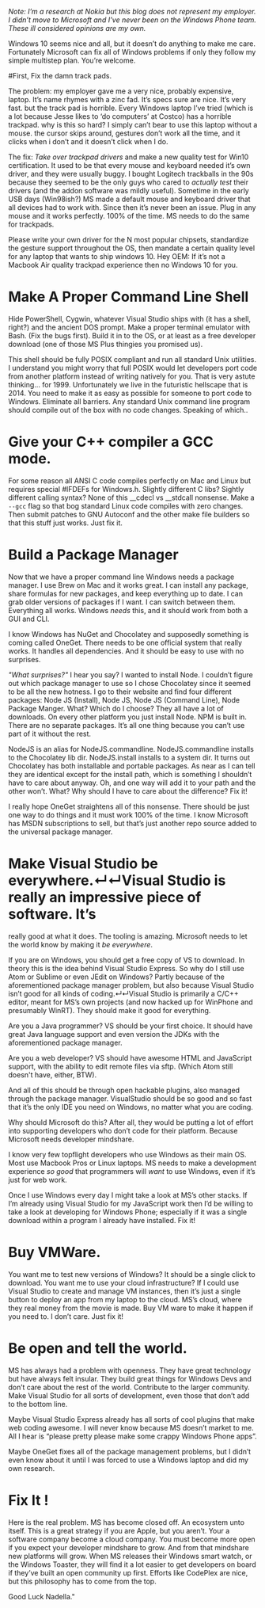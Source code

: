 
_Note: I’m a research at Nokia but this blog does not represent my employer. 
I didn’t move to Microsoft and I’ve never been on the Windows Phone team.
These ill considered opinions are my own._

Windows 10 seems nice and all, but it doesn’t do anything to make me care.  Fortunately Microsoft can fix all of Windows problems
if only they follow my simple multistep plan. You’re welcome.

#First,  Fix the damn track pads.

The problem: my employer gave me a very nice, probably expensive, laptop. It’s name rhymes with a zinc fad.
It’s specs sure are nice. It’s very fast. but the track pad is horrible.
Every Windows laptop I’ve tried (which is a lot because Jesse likes to ‘do computers’ at Costco) has a horrible
trackpad. why is this so hard? I simply can’t bear to use this laptop without a mouse.
the cursor skips around, gestures don’t work all the time,
and it clicks when i don’t and it doesn’t click when I do.

The fix:  _Take over trackpad drivers_ and make a new quality test for Win10 certification.
It used to be that every mouse and keyboard needed it’s own driver, and they were usually buggy.
I bought Logitech trackballs in the 90s because they seemed to be the only guys who cared
to _actually test_ their drivers (and the addon software was mildly useful).
Sometime in the early USB days (Win98ish?) MS made a default mouse and keyboard driver that all devices had to
work with. Since then it’s never been an issue. Plug in any mouse and it works perfectly.
100% of the time. MS needs to do the same for trackpads.

Please write your own driver for the N most popular chipsets, standardize the gesture support throughout the
OS, then mandate a certain quality level for any laptop that wants to ship windows 10.
Hey OEM: If it’s not a Macbook Air quality trackpad experience then no Windows 10 for you.

# Make  A Proper Command Line Shell

Hide PowerShell, Cygwin, whatever Visual Studio ships with (it has a shell, right?) and the ancient DOS prompt.
Make a proper terminal emulator with Bash. (Fix the bugs first). Build it in to the OS, or at least as a
free developer download (one of those MS Plus thingies you promised us).

This shell should be fully POSIX compliant and run all standard Unix utilities. I understand you might worry
that full POSIX would let developers port code from another platform instead of writing natively for you.
That is very astute thinking… for 1999.  Unfortunately we live in the futuristic hellscape that is 2014.
You need to make it as easy as possible for someone to port code to Windows.
Eliminate all barriers.  Any standard Unix command line program should compile out of the box with
no code changes.  Speaking of which..

# Give your C++ compiler a GCC mode.

For some reason all ANSI C code compiles perfectly on Mac and Linux but requires special #IFDEFs for Windows.h.
Slightly different C libs? Sightly different calling syntax?
None of this __cdecl vs __stdcall nonsense.
Make a `--gcc` flag so that bog standard Linux code compiles with zero changes.
Then submit patches to GNU Autoconf and the other make file builders so that this stuff
just works. Just fix it.

# Build a Package Manager

Now that we have a proper command line Windows needs a package manager. I use Brew on Mac and it works great.
I can install any package, share formulas for new packages, and keep everything up to date. I can grab
older versions of packages if I want. I can switch between them. Everything all works.
Windows *needs* this, and it should work from both a GUI and CLI.

I know Windows has NuGet and Chocolatey and supposedly something is coming called OneGet.
There needs to be one official system that really works. It handles all dependencies. And it
should be easy to use with no surprises.

 _"What surprises?"_ I hear you say?  I wanted to install Node. I couldn’t figure out which package
 manager to use so I chose Chocolatey since it seemed to be all the new hotness. I go
 to their website and find four different packages: Node JS (Install), Node JS, Node JS (Command Line),
 Node Package Manger.  What?  Which do I choose? They all have a lot of downloads.
 On every other platform you just install Node. NPM is built in. There are no separate packages.
 It’s all one thing because you can’t use part of it without the rest.

 NodeJS is an alias for NodeJS.commandline. NodeJS.commandline installs to the Chocolatey lib dir.
NodeJS.install installs to a system dir. It turns out Chocolatey has both installable and
portable packages. As near as I can tell they are identical except for the install path,
which is something I shouldn’t have to care about anyway.  Oh, and one way will add it to your
path and the other won’t.  What? Why should I have to care about the difference? Fix it!

I really hope OneGet straightens all of this nonsense.  There should be just one way to do things
and it must work 100% of the time. I know Microsoft has MSDN subscriptions to sell, but that’s
just another repo source added to the universal package manager.

# Make Visual Studio be everywhere.↵↵Visual Studio is really an impressive piece of software. It’s
really good at what it does. The tooling is amazing. Microsoft needs to let the world know by making
it *be everywhere*.

If you are on Windows, you should get a free copy of VS to download.
In theory this is the idea behind Visual Studio Express.  So why do I still use Atom or
Sublime or even JEdit on Windows?  Partly because of the aforementioned package manager problem,
but also because Visual Studio isn’t good for all kinds of coding.↵↵Visual Studio is primarily a C/C++
editor, meant for MS’s own projects (and now hacked up for WinPhone and presumably WinRT).
They should make it good for everything.

Are you a Java programmer? VS should be your first choice. It should have great Java language support
and even version the JDKs with the aforementioned package manager.

Are you a web developer?  VS
should have awesome HTML and JavaScript support, with the ability to edit remote files via sftp.
(Which Atom still doesn't have, either, BTW).

And all of this should be through open hackable plugins, also managed through the package manager.
VisualStudio should be so good and so fast that it’s the only IDE you need on Windows, no matter what you
are coding.

Why should Microsoft do this?  After all, they would be putting a lot of effort into
supporting developers who don’t code for their platform. Because Microsoft needs developer mindshare.

I know very few topflight developers who use Windows as their main OS.  Most use Macbook Pros or Linux laptops.
MS needs to make a development experience *so good* that programmers will *want* to use Windows,
even if it’s just for web work.

Once I use Windows every day I might take a look at MS’s other stacks.  If I’m already using Visual Studio
for my JavaScript work then I’d be willing to take a look at developing for Windows Phone;
especially if it was a single download within a program I already have installed. Fix it!

# Buy VMWare.

You want me to test new versions of Windows? It should be a single click to download.
You want me to use your cloud infrastructure?  If I could use Visual Studio to create
and manage VM instances, then it’s just a single button to deploy an app from my laptop to the cloud.
MS’s cloud, where they real money from the movie is made.  Buy VM ware to make it happen if you need to.
I don’t care. Just fix it!

# Be open and tell the world.

MS has always had a problem with openness.  They have great technology but have always felt insular.
They build great things for Windows Devs and don’t care about the rest of the world. Contribute
to the larger community.  Make Visual Studio for all sorts of development, even those that don’t add to the
bottom line.

Maybe Visual Studio Express already has all sorts of cool plugins that make web coding awesome.
I will never know because MS doesn’t market to me.  All I hear is “please pretty please make some crappy Windows
Phone apps”.

Maybe OneGet fixes all of the package management problems, but I didn’t even know about it until I
was forced to use a Windows laptop and did my own research.

# Fix It !

Here is the real problem. MS has become closed off. An ecosystem unto itself. This is a great strategy if you are Apple, but you aren’t.
Your a software company become a cloud company.  You must become more open if you expect your
developer mindshare to grow. And from that mindshare new platforms will grow.  When MS releases their Windows
smart watch, or the Windows Toaster, they will find it a lot easier to get developers on board if they’ve
built an open community up first.  Efforts like CodePlex are nice, but this philosophy has to come
from the top.

Good Luck Nadella."

